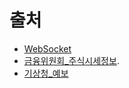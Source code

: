 # 출처
- [WebSocket](https://ktor.io/docs/server-create-websocket-application.html#improve-design)
- [금융위원회_주식시세정보](https://www.data.go.kr/data/15094808/openapi.do). 
- [기상청_예보](https://www.data.go.kr/iim/api/selectAPIAcountView.do)
